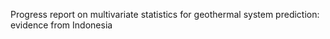 Progress report on multivariate statistics for geothermal system prediction: evidence from Indonesia 